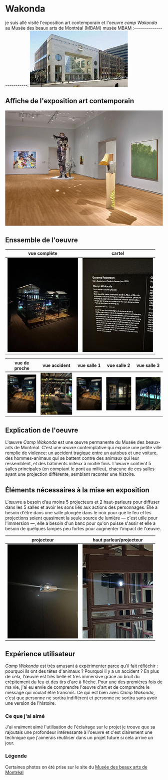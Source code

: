 # Wakonda

je suis allé visité l'exposition art contemporain et l'oeuvre *camp Wakonda* au Musée des beaux arts de Montréal (MBAM) 
musée MBAM
:-------------------------:
![photo](medias/musee_des_beau_art_MBAM.jfif)


## Affiche de l'exposition art contemporain

![photo](medias/art_comtemporain_MBAM.png)


## Enssemble de l'oeuvre

vue complète  |  cartel
:-------------------------:|:-------------------------:
![photo](medias/wakonda_enssemble_03.png)|![photo](medias/wakonda_cartel_01.png)

vue de proche |  vue accident |  vue salle 1 |  vue salle 2 |  vue salle 3
:-------------------------:|:-------------------------:|:-------------------------:|:-------------------------:|:-------------------------:
![photo](medias/wakonda_enssemble_proche.png)|![photo](medias/wakonda_accident_01.png)|![photo](medias/wakonda_enssemble_proche.png)|![photo](medias/wakonda_salle_01.png)|![photo](medias/wakonda_salle_02_02.png)||![photo](medias/wakonda_salle_01.png)|![photo](medias/wakonda_salle_03_01.png)

## Explication de l'oeuvre

L'œuvre *Camp Wakonda* est une œuvre permanente du Musée des beaux-arts de Montréal. C'est une œuvre contemplative qui expose une petite ville remplie de violence: un accident tragique entre un autobus et une voiture, des hommes-animaux qui se battent contre des animaux qui leur ressemblent, et des bâtiments miteux à moitié finis. L'œuvre contient 5 salles principales (en comptant le pont au milieu), chacune de ces salles ayant une projection différente, semblant raconter une histoire.

## Éléments nécessaires à la mise en exposition


L'œuvre a besoin d'au moins 5 projecteurs et 2 haut-parleurs pour diffuser dans les 5 salles et avoir les sons liés aux actions des personnages. Elle a besoin d'être dans une salle plongée dans le noir pour que le feu et les projections soient quasiment la seule source de lumière — c'est utile pour l'immersion —, elle a besoin d'un banc pour qu'on puisse s'assir et elle a besoin de quelques lampes peu fortes pour augmenter l'impact de l'œuvre.

projecteur  |  haut parleur/projecteur
:-------------------------:|:-------------------------:
![photo](medias/wakonda_projecteur_enssemble.png)|![photo](medias/wakonda_projecteur_haut_parleur_salle3.png)



## Expérience utilisateur

*Camp Wakonda* est très amusant à expérimenter parce qu'il fait réfléchir : pourquoi ils ont des têtes d'animaux ? Pourquoi il y a un accident ? En plus de cela, l'œuvre est très belle et très immersive grâce au bruit du crépitement du feu et des tirs d'arc à flèche. Pour une des premières fois de ma vie, j'ai eu envie de comprendre l'œuvre d'art et de comprendre le message qui voulait être transmis. Ce qui est bien avec *Camp Wakonda*, c'est que personne ne sortira indifférent et personne ne sortira sans avoir une version de l'histoire.


### Ce que j'ai aimé

J'ai vraiment aimé l'utilisation de l'éclairage sur le projet je trouve que sa rajoutais une profondeur intéressante à l'oeuvre et c'est clairement une technique que j'aimerais réutiliser dans un projet future si cela arrive un jour.



### Légende 

Certaines photos on été prise sur le site du [Musée des beaux arts de Montréal](https://www.mbam.qc.ca/fr/art-contemporain/)
